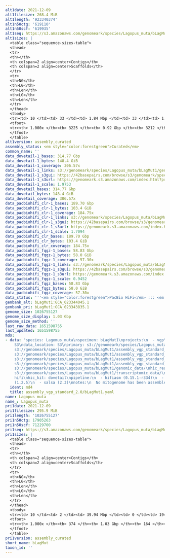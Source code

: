 ```yaml
---
alt1date: 2021-12-09
alt1filesize: 268.4 MiB
alt1length: '923340374'
alt1n50ctg: '619110'
alt1n50scf: '619935'
alt1seq: https://s3.amazonaws.com/genomeark/species/Lagopus_muta/bLagMut1/assembly_curated/bLagMut1.alt.cur.20211209.fasta.gz
alt1sizes: |
  <table class="sequence-sizes-table">
  <thead>
  <tr>
  <th></th>
  <th colspan=2 align=center>Contigs</th>
  <th colspan=2 align=center>Scaffolds</th>
  </tr>
  <tr>
  <th>NG</th>
  <th>LG</th>
  <th>Len</th>
  <th>LG</th>
  <th>Len</th>
  </tr>
  </thead>
  <tbody>
  <tr><td> 10 </td><td> 33 </td><td> 1.84 Mbp </td><td> 33 </td><td> 1.84 Mbp </td></tr><tr><td> 20 </td><td> 94 </td><td> 1.30 Mbp </td><td> 94 </td><td> 1.30 Mbp </td></tr><tr><td> 30 </td><td> 175 </td><td> 1.00 Mbp </td><td> 175 </td><td> 1.00 Mbp </td></tr><tr><td> 40 </td><td> 280 </td><td> 0.78 Mbp </td><td> 280 </td><td> 0.78 Mbp </td></tr><tr style="background-color:#cccccc;"><td> 50 </td><td> 413 </td><td> 0.62 Mbp </td><td> 412 </td><td> 0.62 Mbp </td></tr><tr><td> 60 </td><td> 582 </td><td> 477.52 Kbp </td><td> 581 </td><td> 477.84 Kbp </td></tr><tr><td> 70 </td><td> 805 </td><td> 359.72 Kbp </td><td> 804 </td><td> 360.16 Kbp </td></tr><tr><td> 80 </td><td> 1117 </td><td> 248.27 Kbp </td><td> 1115 </td><td> 249.53 Kbp </td></tr><tr><td> 90 </td><td> 1623 </td><td> 129.60 Kbp </td><td> 1619 </td><td> 131.22 Kbp </td></tr><tr><td> 100 </td><td> 3224 </td><td> 10.21 Kbp </td><td> 3211 </td><td> 10.21 Kbp </td></tr></tbody>
  <tfoot>
  <tr><th> 1.000x </th><th> 3225 </th><th> 0.92 Gbp </th><th> 3212 </th><th> 0.92 Gbp </th></tr>
  </tfoot>
  </table>
alt1version: assembly_curated
assembly_status: <em style="color:forestgreen">Curated</em>
common_name: ''
data_dovetail-1_bases: 314.77 Gbp
data_dovetail-1_bytes: 148.4 GiB
data_dovetail-1_coverage: 306.57x
data_dovetail-1_links: s3://genomeark/species/Lagopus_muta/bLagMut1/genomic_data/dovetail/<br>
data_dovetail-1_s3gui: https://42basepairs.com/browse/s3/genomeark/species/Lagopus_muta/bLagMut1/genomic_data/dovetail/
data_dovetail-1_s3url: https://genomeark.s3.amazonaws.com/index.html?prefix=species/Lagopus_muta/bLagMut1/genomic_data/dovetail/
data_dovetail-1_scale: 1.9753
data_dovetail_bases: 314.77 Gbp
data_dovetail_bytes: 148.4 GiB
data_dovetail_coverage: 306.57x
data_pacbiohifi_clr-1_bases: 189.70 Gbp
data_pacbiohifi_clr-1_bytes: 103.4 GiB
data_pacbiohifi_clr-1_coverage: 184.75x
data_pacbiohifi_clr-1_links: s3://genomeark/species/Lagopus_muta/bLagMut1/genomic_data/pacbio_hifi/<br>
data_pacbiohifi_clr-1_s3gui: https://42basepairs.com/browse/s3/genomeark/species/Lagopus_muta/bLagMut1/genomic_data/pacbio_hifi/
data_pacbiohifi_clr-1_s3url: https://genomeark.s3.amazonaws.com/index.html?prefix=species/Lagopus_muta/bLagMut1/genomic_data/pacbio_hifi/
data_pacbiohifi_clr-1_scale: 1.7094
data_pacbiohifi_clr_bases: 189.70 Gbp
data_pacbiohifi_clr_bytes: 103.4 GiB
data_pacbiohifi_clr_coverage: 184.75x
data_pacbiohifi_fqgz-1_bases: 58.83 Gbp
data_pacbiohifi_fqgz-1_bytes: 58.0 GiB
data_pacbiohifi_fqgz-1_coverage: 57.30x
data_pacbiohifi_fqgz-1_links: s3://genomeark/species/Lagopus_muta/bLagMut1/genomic_data/pacbio_hifi/<br>
data_pacbiohifi_fqgz-1_s3gui: https://42basepairs.com/browse/s3/genomeark/species/Lagopus_muta/bLagMut1/genomic_data/pacbio_hifi/
data_pacbiohifi_fqgz-1_s3url: https://genomeark.s3.amazonaws.com/index.html?prefix=species/Lagopus_muta/bLagMut1/genomic_data/pacbio_hifi/
data_pacbiohifi_fqgz-1_scale: 0.9452
data_pacbiohifi_fqgz_bases: 58.83 Gbp
data_pacbiohifi_fqgz_bytes: 58.0 GiB
data_pacbiohifi_fqgz_coverage: 57.30x
data_status: '''<em style="color:forestgreen">PacBio HiFi</em> ::: <em style="color:forestgreen">Dovetail</em>'''
genbank_alt: bLagMut1:GCA_023344045.1
genbank_pri: bLagMut1:GCA_023343835.1
genome_size: 1026755127
genome_size_display: 1.03 Gbp
genome_size_method: ''
last_raw_data: 1651598755
last_updated: 1651598755
mds:
- data: "species: Lagomus_muta\nspecimen: bLagMut1\nprojects:\n  - vgp\nrelease_to:
    S3\ndata_location: S3\nprimary: s3://genomeark/species/Lagopus_muta/bLagMut1/assembly_vgp_standard_2.0/bLagMut1.pri.asm.20210815.fasta.gz\nhaplotigs:
    s3://genomeark/species/Lagopus_muta/bLagMut1/assembly_vgp_standard_2.0/bLagMut1.alt.asm.20210815.fasta.gz\nhic_bam:
    s3://genomeark/species/Lagopus_muta/bLagMut1/assembly_vgp_standard_2.0/evaluation/LagMut1.pri.asm_pretext/LagMut1.pri.asm.bam\npretext:
    s3://genomeark/species/Lagopus_muta/bLagMut1/assembly_vgp_standard_2.0/evaluation/LagMut1.pri.asm_pretext/LagMut1.pri.asm.pretext\nkmer_spectra_img:
    s3://genomeark/species/Lagopus_muta/bLagMut1/assembly_vgp_standard_2.0/evaluation/p/Merqury/\npacbio_read_dir:
    s3://genomeark/species/Lagopus_muta/bLagMut1/genomic_data/\nhic_read_dir: s3://genomeark/species/Lagopus_muta/bLagMut1/genomic_data/\nrna_seq_read_dir:
    s3://genomeark/species/Lagopus_muta/bLagMut1/transcriptomic_data/\npacbio_read_type:
    hifi\nhic_kit: dovetail\npipeline:\n  - hifiasm (0.15.1-r334)\n  - purge_dups
    (1.2.5)\n  - salsa (2.3)\nnotes:\n  No mitogenome has been assembled.\n \n\n"
  ident: md4
  title: assembly_vgp_standard_2.0/bLagMut1.yaml
name: Lagopus muta
name_: Lagopus_muta
pri1date: 2021-12-09
pri1filesize: 295.9 MiB
pri1length: '1026755127'
pri1n50ctg: 17905263
pri1n50scf: 71229700
pri1seq: https://s3.amazonaws.com/genomeark/species/Lagopus_muta/bLagMut1/assembly_curated/bLagMut1.pri.cur.20211209.fasta.gz
pri1sizes: |
  <table class="sequence-sizes-table">
  <thead>
  <tr>
  <th></th>
  <th colspan=2 align=center>Contigs</th>
  <th colspan=2 align=center>Scaffolds</th>
  </tr>
  <tr>
  <th>NG</th>
  <th>LG</th>
  <th>Len</th>
  <th>LG</th>
  <th>Len</th>
  </tr>
  </thead>
  <tbody>
  <tr><td> 10 </td><td> 2 </td><td> 39.94 Mbp </td><td> 0 </td><td> 194.91 Mbp </td></tr><tr><td> 20 </td><td> 5 </td><td> 31.74 Mbp </td><td> 1 </td><td> 110.44 Mbp </td></tr><tr><td> 30 </td><td> 8 </td><td> 27.99 Mbp </td><td> 2 </td><td> 94.58 Mbp </td></tr><tr><td> 40 </td><td> 13 </td><td> 19.85 Mbp </td><td> 3 </td><td> 75.34 Mbp </td></tr><tr style="background-color:#cccccc;"><td> 50 </td><td> 18 </td><td style="background-color:#88ff88;"> 17.91 Mbp </td><td> 4 </td><td style="background-color:#88ff88;"> 71.23 Mbp </td></tr><tr><td> 60 </td><td> 24 </td><td> 16.49 Mbp </td><td> 6 </td><td> 59.59 Mbp </td></tr><tr><td> 70 </td><td> 30 </td><td> 14.46 Mbp </td><td> 7 </td><td> 51.91 Mbp </td></tr><tr><td> 80 </td><td> 41 </td><td> 7.41 Mbp </td><td> 11 </td><td> 19.85 Mbp </td></tr><tr><td> 90 </td><td> 63 </td><td> 2.85 Mbp </td><td> 18 </td><td> 10.90 Mbp </td></tr><tr><td> 100 </td><td> 373 </td><td> 171  bp </td><td> 163 </td><td> 2.26 Kbp </td></tr></tbody>
  <tfoot>
  <tr><th> 1.000x </th><th> 374 </th><th> 1.03 Gbp </th><th> 164 </th><th> 1.03 Gbp </th></tr>
  </tfoot>
  </table>
pri1version: assembly_curated
short_name: bLagMut
taxon_id: ''
---
```

